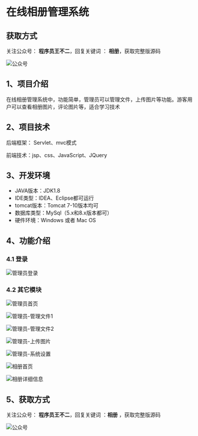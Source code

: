 # 在线相册管理系统

## 获取方式

关注公众号： **程序员王不二**，回复关键词  ： **相册**，获取完整版源码

![公众号](https://project-images-1256969109.cos.ap-chongqing.myqcloud.com/Typora-Images/202205281253739.png)

## 1、项目介绍

在线相册管理系统中，功能简单，管理员可以管理文件，上传图片等功能。游客用户可以查看相册图片，评论图片等，适合学习技术


## 2、项目技术

后端框架： Servlet、mvc模式

前端技术：jsp、css、JavaScript、JQuery

## 3、开发环境

- JAVA版本：JDK1.8
- IDE类型：IDEA、Eclipse都可运行
- tomcat版本：Tomcat 7-10版本均可
- 数据库类型：MySql（5.x和8.x版本都可） 
- 硬件环境：Windows 或者 Mac OS


## 4、功能介绍

### 4.1 登录

![管理员登录](https://project-images-1256969109.cos.ap-chongqing.myqcloud.com/Typora-Images/202207152257200.jpg)

### 4.2 其它模块

![管理员首页](https://project-images-1256969109.cos.ap-chongqing.myqcloud.com/Typora-Images/202207152257449.jpg)

![管理员-管理文件1](https://project-images-1256969109.cos.ap-chongqing.myqcloud.com/Typora-Images/202207152257212.jpg)

![管理员-管理文件2](https://project-images-1256969109.cos.ap-chongqing.myqcloud.com/Typora-Images/202207152257674.jpg)

![管理员-上传图片](https://project-images-1256969109.cos.ap-chongqing.myqcloud.com/Typora-Images/202207152257952.jpg)

![管理员-系统设置](https://project-images-1256969109.cos.ap-chongqing.myqcloud.com/Typora-Images/202207152257112.jpg)

![相册首页](https://project-images-1256969109.cos.ap-chongqing.myqcloud.com/Typora-Images/202207152257022.jpg)

![相册详细信息](https://project-images-1256969109.cos.ap-chongqing.myqcloud.com/Typora-Images/202207152257950.jpg)

## 5、获取方式

关注公众号： **程序员王不二**，回复关键词  ：**相册** ，获取完整版源码



![公众号](https://project-images-1256969109.cos.ap-chongqing.myqcloud.com/Typora-Images/202205281253739.png)

